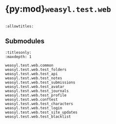 # {py:mod}`weasyl.test.web`

```{py:module} weasyl.test.web
```

```{autodoc2-docstring} weasyl.test.web
:allowtitles:
```

## Submodules

```{toctree}
:titlesonly:
:maxdepth: 1

weasyl.test.web.common
weasyl.test.web.test_folders
weasyl.test.web.test_api
weasyl.test.web.test_notes
weasyl.test.web.test_submissions
weasyl.test.web.test_avatar
weasyl.test.web.test_journals
weasyl.test.web.test_profile
weasyl.test.web.conftest
weasyl.test.web.test_characters
weasyl.test.web.test_login
weasyl.test.web.test_site_updates
weasyl.test.web.test_blacklist
```
